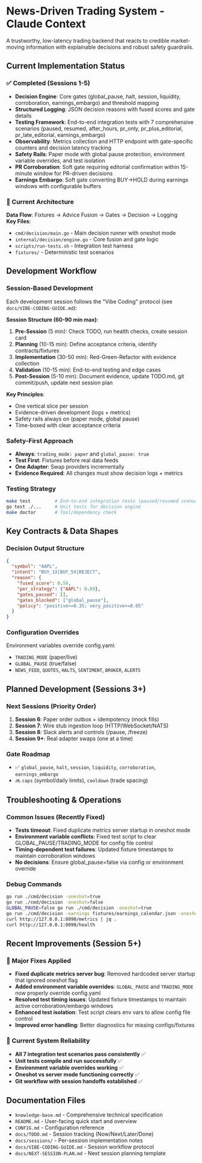 # News-Driven Trading System - Claude Context

A trustworthy, low-latency trading backend that reacts to credible market-moving information with explainable decisions and robust safety guardrails.

## Current Implementation Status

### ✅ Completed (Sessions 1-5)
- **Decision Engine**: Core gates (global_pause, halt, session, liquidity, corroboration, earnings_embargo) and threshold mapping
- **Structured Logging**: JSON decision reasons with fused scores and gate details
- **Testing Framework**: End-to-end integration tests with 7 comprehensive scenarios (paused, resumed, after_hours, pr_only, pr_plus_editorial, pr_late_editorial, earnings_embargo)
- **Observability**: Metrics collection and HTTP endpoint with gate-specific counters and decision latency tracking
- **Safety Rails**: Paper mode with global pause protection, environment variable overrides, and test isolation
- **PR Corroboration**: Soft gate requiring editorial confirmation within 15-minute window for PR-driven decisions
- **Earnings Embargo**: Soft gate converting BUY→HOLD during earnings windows with configurable buffers

### 🚧 Current Architecture

**Data Flow**: Fixtures → Advice Fusion → Gates → Decision → Logging  
**Key Files**:
- `cmd/decision/main.go` - Main decision runner with oneshot mode
- `internal/decision/engine.go` - Core fusion and gate logic  
- `scripts/run-tests.sh` - Integration test harness
- `fixtures/` - Deterministic test scenarios

## Development Workflow

### Session-Based Development
Each development session follows the "Vibe Coding" protocol (see `docs/VIBE-CODING-GUIDE.md`):

**Session Structure (60-90 min max)**:
1. **Pre-Session** (5 min): Check TODO, run health checks, create session card
2. **Planning** (10-15 min): Define acceptance criteria, identify contracts/fixtures
3. **Implementation** (30-50 min): Red-Green-Refactor with evidence collection
4. **Validation** (10-15 min): End-to-end testing and edge cases
5. **Post-Session** (5-10 min): Document evidence, update TODO.md, git commit/push, update next session plan

**Key Principles**:
- One vertical slice per session
- Evidence-driven development (logs + metrics)
- Safety rails always on (paper mode, global pause)
- Time-boxed with clear acceptance criteria

### Safety-First Approach
- **Always**: `trading_mode: paper` and `global_pause: true`
- **Test First**: Fixtures before real data feeds
- **One Adapter**: Swap providers incrementally  
- **Evidence Required**: All changes must show decision logs + metrics

### Testing Strategy
```bash
make test         # End-to-end integration tests (paused/resumed scenarios)
go test ./...     # Unit tests for decision engine
make doctor       # Tool/dependency check
```

## Key Contracts & Data Shapes

### Decision Output Structure
```json
{
  "symbol": "AAPL",
  "intent": "BUY_1X|BUY_5X|REJECT",  
  "reason": {
    "fused_score": 0.59,
    "per_strategy": {"AAPL": 0.69},
    "gates_passed": [],
    "gates_blocked": ["global_pause"],
    "policy": "positive>=0.35; very_positive>=0.65"
  }
}
```

### Configuration Overrides
Environment variables override config.yaml:
- `TRADING_MODE` (paper/live)
- `GLOBAL_PAUSE` (true/false)  
- `NEWS_FEED`, `QUOTES`, `HALTS`, `SENTIMENT`, `BROKER`, `ALERTS`

## Planned Development (Sessions 3+)

### Next Sessions (Priority Order)
1. **Session 6**: Paper order outbox + idempotency (mock fills)
2. **Session 7**: Wire stub ingestion loop (HTTP/WebSocket/NATS)
3. **Session 8**: Slack alerts and controls (/pause, /freeze)
4. **Session 9+**: Real adapter swaps (one at a time)

### Gate Roadmap
- ✅ `global_pause`, `halt`, `session`, `liquidity`, `corroboration`, `earnings_embargo`
- 🔜 `caps` (symbol/daily limits), `cooldown` (trade spacing)

## Troubleshooting & Operations

### Common Issues (Recently Fixed)
- **Tests timeout**: Fixed duplicate metrics server startup in oneshot mode
- **Environment variable conflicts**: Fixed test script to clear GLOBAL_PAUSE/TRADING_MODE for config file control  
- **Timing-dependent test failures**: Updated fixture timestamps to maintain corroboration windows
- **No decisions**: Ensure global_pause=false via config or environment override

### Debug Commands
```bash
go run ./cmd/decision -oneshot=true                                            # Single run with output
go run ./cmd/decision -oneshot=false                                           # Metrics server mode
GLOBAL_PAUSE=false go run ./cmd/decision -oneshot=true                         # Override config with env vars
go run ./cmd/decision -earnings fixtures/earnings_calendar.json -oneshot=true  # Test with earnings calendar
curl http://127.0.0.1:8090/metrics | jq .                                     # View metrics
curl http://127.0.0.1:8090/health                                             # Health check endpoint
```

## Recent Improvements (Session 5+)

### 🔧 Major Fixes Applied
- **Fixed duplicate metrics server bug**: Removed hardcoded server startup that ignored oneshot flag
- **Added environment variable overrides**: `GLOBAL_PAUSE` and `TRADING_MODE` now properly override config.yaml
- **Resolved test timing issues**: Updated fixture timestamps to maintain active corroboration/embargo windows  
- **Enhanced test isolation**: Test script clears env vars to allow config file control
- **Improved error handling**: Better diagnostics for missing configs/fixtures

### 🎯 Current System Reliability
- **All 7 integration test scenarios pass consistently** ✅
- **Unit tests compile and run successfully** ✅ 
- **Environment variable overrides working** ✅
- **Oneshot vs server mode functioning correctly** ✅
- **Git workflow with session handoffs established** ✅

## Documentation Files

- `knowledge-base.md` - Comprehensive technical specification
- `README.md` - User-facing quick start and overview  
- `CONFIG.md` - Configuration reference
- `docs/TODO.md` - Session tracking (Now/Next/Later/Done)
- `docs/sessions/` - Per-session implementation notes
- `docs/VIBE-CODING-GUIDE.md` - Session workflow protocol
- `docs/NEXT-SESSION-PLAN.md` - Next session planning template